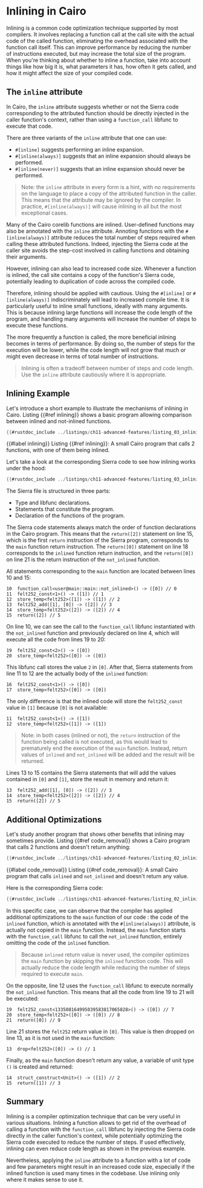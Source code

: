 # Inlining in Cairo

Inlining is a common code optimization technique supported by most compilers. It involves replacing a function call at the call site with the actual code of the called function, eliminating the overhead associated with the function call itself. This can improve performance by reducing the number of instructions executed, but may increase the total size of the program. When you're thinking about whether to inline a function, take into account things like how big it is, what parameters it has, how often it gets called, and how it might affect the size of your compiled code.

## The `inline` attribute

In Cairo, the `inline` attribute suggests whether or not the Sierra code corresponding to the attributed function should be directly injected in the caller function's context, rather than using a `function_call` libfunc to execute that code.

There are three variants of the `inline` attribute that one can use:
- `#[inline]` suggests performing an inline expansion.
- `#[inline(always)]` suggests that an inline expansion should always be performed.
- `#[inline(never)]` suggests that an inline expansion should never be performed.

> Note: the `inline` attribute in every form is a hint, with no requirements on the language to place a copy of the attributed function in the caller. This means that the attribute may be ignored by the compiler. In practice, `#[inline(always)]` will cause inlining in all but the most exceptional cases.

Many of the Cairo corelib functions are inlined. User-defined functions may also be annotated with the `inline` attribute. Annoting functions with the `#[inline(always)]` attribute reduces the total number of steps required when calling these attributed functions. Indeed, injecting the Sierra code at the caller site avoids the step-cost involved in calling functions and obtaining their arguments.

However, inlining can also lead to increased code size. Whenever a function is inlined, the call site contains a copy of the function's Sierra code, potentially leading to duplication of code across the compiled code.

Therefore, inlining should be applied with cautious. Using the `#[inline]` or `#[inline(always)]` indiscriminately will lead to increased compile time. It is particularly useful to inline small functions, ideally with many arguments. This is because inlining large functions will increase the code length of the program, and handling many arguments will increase the number of steps to execute these functions.

The more frequently a function is called, the more beneficial inlining becomes in terms of performance. By doing so, the number of steps for the execution will be lower, while the code length will not grow that much or might even decrease in terms of total number of instructions.

> Inlining is often a tradeoff between number of steps and code length. Use the `inline` attribute cautiously where it is appropriate.

## Inlining Example

Let's introduce a short example to illustrate the mechanisms of inlining in Cairo. Listing {{#ref inlining}} shows a basic program allowing comparison between inlined and not-inlined functions.

```rust
{{#rustdoc_include ../listings/ch11-advanced-features/listing_03_inlining_example/src/lib.cairo}}
```

{{#label inlining}}
<span class="caption">Listing {{#ref inlining}}: A small Cairo program that calls 2 functions, with one of them being inlined.</span>

Let's take a look at the corresponding Sierra code to see how inlining works under the hood:

```rust
{{#rustdoc_include ../listings/ch11-advanced-features/listing_03_inlining_example/src/inlining.sierra}}
```

The Sierra file is structured in three parts:
- Type and libfunc declarations.
- Statements that constitute the program.
- Declaration of the functions of the program.

The Sierra code statements always match the order of function declarations in the Cairo program. This means that the `return([2])` statement on line 15, which is the first `return` instruction of the Sierra program, corresponds to the `main` function return instruction. The `return([0])` statement on line 18 corresponds to the `inlined` function return instruction, and the `return([0])` on line 21 is the return instruction of the `not_inlined` function.

All statements corresponding to the `main` function are located between lines 10 and 15:

```rust,noplayground
10	function_call<user@main::main::not_inlined>() -> ([0]) // 0
11	felt252_const<1>() -> ([1]) // 1
12	store_temp<felt252>([1]) -> ([1]) // 2
13	felt252_add([1], [0]) -> ([2]) // 3
14	store_temp<felt252>([2]) -> ([2]) // 4
15	return([2]) // 5
```

On line 10, we can see the call to the `function_call` libfunc instantiated with the `not_inlined` function and previously declared on line 4, which will execute all the code from lines 19 to 20: 

```rust,noplayground
19	felt252_const<2>() -> ([0])
20	store_temp<felt252>([0]) -> ([0])
```

This libfunc call stores the value `2` in `[0]`. After that, Sierra statements from line 11 to 12 are the actually body of the `inlined` function: 

```rust,noplayground
16	felt252_const<1>() -> ([0])
17	store_temp<felt252>([0]) -> ([0])
```

The only difference is that the inlined code will store the `felt252_const` value in `[1]` because `[0]` is not available:

```rust,noplayground
11	felt252_const<1>() -> ([1])
12	store_temp<felt252>([1]) -> ([1])
```

> Note: in both cases (inlined or not), the `return` instruction of the function being called is not executed, as this would lead to prematurely end the execution of the `main` function. Instead, return values of `inlined` and `not_inlined` will be added and the result will be returned.

Lines 13 to 15 contains the Sierra statements that will add the values contained in `[0]` and `[1]`, store the result in memory and return it:

```rust,noplayground
13	felt252_add([1], [0]) -> ([2]) // 3
14	store_temp<felt252>([2]) -> ([2]) // 4
15	return([2]) // 5
```

## Additional Optimizations

Let's study another program that shows other benefits that inlining may sometimes provide. Listing {{#ref code_removal}} shows a Cairo program that calls 2 functions and doesn't return anything:

```rust
{{#rustdoc_include ../listings/ch11-advanced-features/listing_02_inlining/src/lib.cairo}}
```

{{#label code_removal}}
<span class="caption">Listing {{#ref code_removal}}: A small Cairo program that calls `inlined` and `not_inlined` and doesn't return any value.</span>

Here is the corresponding Sierra code:

```rust
{{#rustdoc_include ../listings/ch11-advanced-features/listing_02_inlining/src/inlining.sierra}}
```

In this specific case, we can observe that the compiler has applied additional optimizations to the `main` function of our code : the code of the `inlined` function, which is annotated with the `#[inline(always)]` attribute, is actually not copied in the `main` function. Instead, the `main` function starts with the `function_call` libfunc to call the `not_inlined` function, entirely omitting the code of the `inlined` function.

> Because `inlined` return value is never used, the compiler optimizes the `main` function by skipping the `inlined` function code. This will actually reduce the code length while reducing the number of steps required to execute `main`.

On the opposite, line 12 uses the `function_call` libfunc to execute normally the `not_inlined` function. This means that all the code from line 19 to 21 will be executed:

```rust,noplayground
19	felt252_const<133508164995039583817065828>() -> ([0]) // 7
20	store_temp<felt252>([0]) -> ([0]) // 8
21	return([0]) // 9
```

Line 21 stores the `felt252` return value in `[0]`.  This value is then dropped on line 13, as it is not used in the `main` function: 

```rust,noplayground
13	drop<felt252>([0]) -> () // 1
```

Finally, as the `main` function doesn't return any value, a variable of unit type `()` is created and returned: 

```rust,noplayground
14	struct_construct<Unit>() -> ([1]) // 2
15	return([1]) // 3
```

## Summary

Inlining is a compiler optimization technique that can be very useful in various situations. Inlining a function allows to get rid of the overhead of calling a function with the `function_call` libfunc by injecting the Sierra code directly in the caller function's context, while potentially optimizing the Sierra code executed to reduce the number of steps. If used effectively, inlining can even reduce code length as shown in the previous example.

Nevertheless, applying the `inline` attribute to a function with a lot of code and few parameters might result in an increased code size, especially if the inlined function is used many times in the codebase. Use inlining only where it makes sense to use it.
